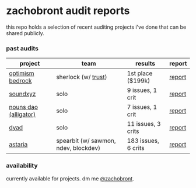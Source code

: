 # zachobront audit reports

this repo holds a selection of recent auditing projects i've done that can be shared publicly.

### past audits

| project | team | results | report |
| ---- | ---- | ----------- | ---------|
| [optimism bedrock](https://community.optimism.io/docs/developers/bedrock/explainer/) | sherlock (w/ [trust](https://twitter.com/trust__90)) | 1st place ($199k) | [report](https://github.com/sherlock-audit/2023-01-optimism-judging) |
| [soundxyz](https://sound.xyz/) | solo | 9 issues, 1 crit | [report](reports/sound.md) |
| [nouns dao (alligator)](https://github.com/voteagora/liquid-delegator/) | solo | 7 issues, 1 crit | [report](reports/alligator.md) |
| [dyad](https://members.delphidigital.io/reports/exploring-dyad-a-new-approach-to-decentralized-stablecoins/#sneak-peek) | solo | 11 issues, 3 crits | [report](reports/dyad.pdf) |
| [astaria](https://astaria.xyz/) | spearbit (w/ sawmon, ndev, blockdev) | 183 issues, 6 crits | [report](reports/astaria.pdf) |


### availability

currently available for projects. dm me [@zachobront](http://twitter.com/zachobront).
